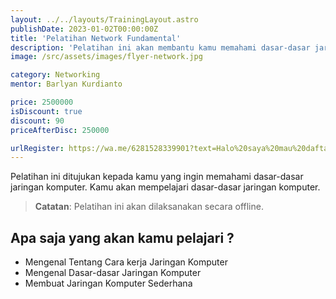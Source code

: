 ```yaml
---
layout: ../../layouts/TrainingLayout.astro
publishDate: 2023-01-02T00:00:00Z
title: 'Pelatihan Network Fundamental'
description: 'Pelatihan ini akan membantu kamu memahami dasar-dasar jaringan komputer.'
image: /src/assets/images/flyer-network.jpg

category: Networking
mentor: Barlyan Kurdianto

price: 2500000
isDiscount: true
discount: 90
priceAfterDisc: 250000

urlRegister: https://wa.me/6281528339901?text=Halo%20saya%20mau%20daftar%20pelatihan%20Network%20Fundamental
---
```


Pelatihan ini ditujukan kepada kamu yang ingin memahami dasar-dasar jaringan komputer. Kamu akan mempelajari dasar-dasar jaringan komputer.

> **Catatan**: Pelatihan ini akan dilaksanakan secara offline.

## Apa saja yang akan kamu pelajari ?

- Mengenal Tentang Cara kerja Jaringan Komputer
- Mengenal Dasar-dasar Jaringan Komputer
- Membuat Jaringan Komputer Sederhana
